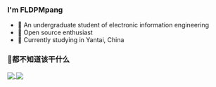 
### I'm FLDPMpang

- 🌱 An undergraduate student of electronic information engineering
- 👯 Open source enthusiast
- 🔭 Currently studying in Yantai, China

### 👋都不知道该干什么

<a href="https://github.com/anuraghazra/github-readme-stats">
  <img align="center" src="https://github-readme-stats.vercel.app/api?username=FLDPMpang&show_icons=true&theme=onedark&hide=contribs" />
</a>

<a href="https://github.com/anuraghazra/github-readme-stats">
  <img align="center" src="https://github-readme-stats.vercel.app/api/top-langs/?username=FLDPMpang&layout=compact&theme=tokyonight" />
</a>


<!--
**FLDPMpang/FLDPMpang** is a ✨ _special_ ✨ repository because its `README.md` (this file) appears on your GitHub profile.

Here are some ideas to get you started:

-  I’m currently working on ...
-  I’m currently learning ...
- I’m looking to collaborate on ...
- 🤔 I’m looking for help with ...
- 💬 Ask me about ...
- 📫 How to reach me: ...
- 😄 Pronouns: ...
- ⚡ Fun fact: ...
-->
